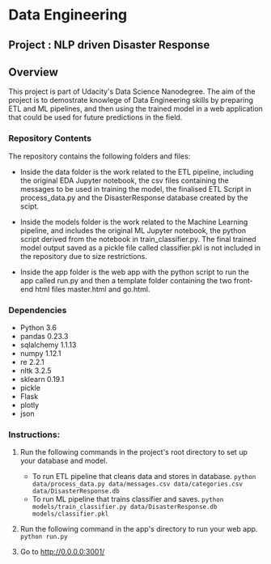 # Data Engineering

## Project : NLP driven Disaster Response 

## Overview
This project is part of Udacity's Data Science Nanodegree. The aim of the project is to demostrate knowlege of Data Engineering skills by preparing ETL and ML pipelines, and then using the trained model in a web application that could be used for future predictions in the field.

### Repository Contents
The repository contains the following folders and files:

   - Inside the data folder is the work related to the ETL pipeline, including the original EDA Jupyter notebook, the csv
    files containing the messages to be used in training the model, the finalised ETL Script in process_data.py and the
    DisasterResponse database created by the scipt.
   
   - Inside the models folder is the work related to the Machine Learning pipeline, and includes the original ML Jupyter
    notebook, the python script derived from the notebook in train_classifier.py. The final trained model output saved as a
    pickle file called classifier.pkl is not included in the repository due to size restrictions.
    
   - Inside the app folder is the web app with the python script to run the app called run.py and then a template folder
   containing the two front-end html files master.html and go.html.
   
### Dependencies

   - Python 3.6
   - pandas 0.23.3
   - sqlalchemy 1.1.13
   - numpy 1.12.1
   - re 2.2.1
   - nltk 3.2.5
   - sklearn 0.19.1
   - pickle
   - Flask
   - plotly
   - json

### Instructions:
1. Run the following commands in the project's root directory to set up your database and model.

    - To run ETL pipeline that cleans data and stores in database. 
        `python data/process_data.py data/messages.csv data/categories.csv data/DisasterResponse.db`
    - To run ML pipeline that trains classifier and saves. 
        `python models/train_classifier.py data/DisasterResponse.db models/classifier.pkl`

2. Run the following command in the app's directory to run your web app.
    `python run.py`

3. Go to http://0.0.0.0:3001/
